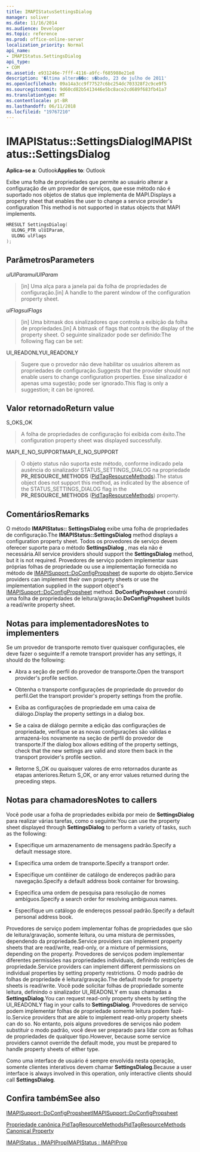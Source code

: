 ```yaml
---
title: IMAPIStatusSettingsDialog
manager: soliver
ms.date: 11/16/2014
ms.audience: Developer
ms.topic: reference
ms.prod: office-online-server
localization_priority: Normal
api_name:
- IMAPIStatus.SettingsDialog
api_type:
- COM
ms.assetid: e931246e-7fff-4116-a9fc-f685988e21e8
description: '�ltima altera��o: s�bado, 23 de julho de 2011'
ms.openlocfilehash: 09a14a3cc9f77527c6bc254dc703328f2c9ce9f5
ms.sourcegitcommit: 9d60cd82b5413446e5bc8ace2cd689f683fb41a7
ms.translationtype: MT
ms.contentlocale: pt-BR
ms.lasthandoff: 06/11/2018
ms.locfileid: "19767210"
---
```

# <a name="imapistatussettingsdialog"></a><span data-ttu-id="2cf33-103">IMAPIStatus::SettingsDialog</span><span class="sxs-lookup"><span data-stu-id="2cf33-103">IMAPIStatus::SettingsDialog</span></span>

  
  
<span data-ttu-id="2cf33-104">**Aplica-se a**: Outlook</span><span class="sxs-lookup"><span data-stu-id="2cf33-104">**Applies to**: Outlook</span></span> 
  
<span data-ttu-id="2cf33-105">Exibe uma folha de propriedades que permite ao usuário alterar a configuração de um provedor de serviços, que esse método não é suportado nos objetos de status que implementa de MAPI.</span><span class="sxs-lookup"><span data-stu-id="2cf33-105">Displays a property sheet that enables the user to change a service provider's configuration This method is not supported in status objects that MAPI implements.</span></span>
  
```cpp
HRESULT SettingsDialog(
  ULONG_PTR ulUIParam,
  ULONG ulFlags
);
```

## <a name="parameters"></a><span data-ttu-id="2cf33-106">Parâmetros</span><span class="sxs-lookup"><span data-stu-id="2cf33-106">Parameters</span></span>

 <span data-ttu-id="2cf33-107">_ulUIParam_</span><span class="sxs-lookup"><span data-stu-id="2cf33-107">_ulUIParam_</span></span>
  
> <span data-ttu-id="2cf33-108">[in] Uma alça para a janela pai da folha de propriedades de configuração.</span><span class="sxs-lookup"><span data-stu-id="2cf33-108">[in] A handle to the parent window of the configuration property sheet.</span></span>
    
 <span data-ttu-id="2cf33-109">_ulFlags_</span><span class="sxs-lookup"><span data-stu-id="2cf33-109">_ulFlags_</span></span>
  
> <span data-ttu-id="2cf33-110">[in] Uma bitmask dos sinalizadores que controla a exibição da folha de propriedades.</span><span class="sxs-lookup"><span data-stu-id="2cf33-110">[in] A bitmask of flags that controls the display of the property sheet.</span></span> <span data-ttu-id="2cf33-111">O seguinte sinalizador pode ser definido:</span><span class="sxs-lookup"><span data-stu-id="2cf33-111">The following flag can be set:</span></span>
    
<span data-ttu-id="2cf33-112">UI_READONLY</span><span class="sxs-lookup"><span data-stu-id="2cf33-112">UI_READONLY</span></span> 
  
> <span data-ttu-id="2cf33-113">Sugere que o provedor não deve habilitar os usuários alterem as propriedades de configuração.</span><span class="sxs-lookup"><span data-stu-id="2cf33-113">Suggests that the provider should not enable users to change configuration properties.</span></span> <span data-ttu-id="2cf33-114">Esse sinalizador é apenas uma sugestão; pode ser ignorado.</span><span class="sxs-lookup"><span data-stu-id="2cf33-114">This flag is only a suggestion; it can be ignored.</span></span>
    
## <a name="return-value"></a><span data-ttu-id="2cf33-115">Valor retornado</span><span class="sxs-lookup"><span data-stu-id="2cf33-115">Return value</span></span>

<span data-ttu-id="2cf33-116">S_OK</span><span class="sxs-lookup"><span data-stu-id="2cf33-116">S_OK</span></span> 
  
> <span data-ttu-id="2cf33-117">A folha de propriedades de configuração foi exibida com êxito.</span><span class="sxs-lookup"><span data-stu-id="2cf33-117">The configuration property sheet was displayed successfully.</span></span>
    
<span data-ttu-id="2cf33-118">MAPI_E_NO_SUPPORT</span><span class="sxs-lookup"><span data-stu-id="2cf33-118">MAPI_E_NO_SUPPORT</span></span> 
  
> <span data-ttu-id="2cf33-119">O objeto status não suporta este método, conforme indicado pela ausência do sinalizador STATUS_SETTINGS_DIALOG na propriedade **PR_RESOURCE_METHODS** ([PidTagResourceMethods](pidtagresourcemethods-canonical-property.md)).</span><span class="sxs-lookup"><span data-stu-id="2cf33-119">The status object does not support this method, as indicated by the absence of the STATUS_SETTINGS_DIALOG flag in the **PR_RESOURCE_METHODS** ([PidTagResourceMethods](pidtagresourcemethods-canonical-property.md)) property.</span></span>
    
## <a name="remarks"></a><span data-ttu-id="2cf33-120">Comentários</span><span class="sxs-lookup"><span data-stu-id="2cf33-120">Remarks</span></span>

<span data-ttu-id="2cf33-121">O método **IMAPIStatus:: SettingsDialog** exibe uma folha de propriedades de configuração.</span><span class="sxs-lookup"><span data-stu-id="2cf33-121">The **IMAPIStatus::SettingsDialog** method displays a configuration property sheet.</span></span> <span data-ttu-id="2cf33-122">Todos os provedores de serviço devem oferecer suporte para o método **SettingsDialog** , mas ela não é necessária.</span><span class="sxs-lookup"><span data-stu-id="2cf33-122">All service providers should support the **SettingsDialog** method, but it is not required.</span></span> <span data-ttu-id="2cf33-123">Provedores de serviço podem implementar suas próprias folhas de propriedade ou use a implementação fornecida no método de [IMAPISupport::DoConfigPropsheet](imapisupport-doconfigpropsheet.md) de suporte do objeto.</span><span class="sxs-lookup"><span data-stu-id="2cf33-123">Service providers can implement their own property sheets or use the implementation supplied in the support object's [IMAPISupport::DoConfigPropsheet](imapisupport-doconfigpropsheet.md) method.</span></span> <span data-ttu-id="2cf33-124">**DoConfigPropsheet** constrói uma folha de propriedades de leitura/gravação.</span><span class="sxs-lookup"><span data-stu-id="2cf33-124">**DoConfigPropsheet** builds a read/write property sheet.</span></span> 
  
## <a name="notes-to-implementers"></a><span data-ttu-id="2cf33-125">Notas para implementadores</span><span class="sxs-lookup"><span data-stu-id="2cf33-125">Notes to implementers</span></span>

<span data-ttu-id="2cf33-126">Se um provedor de transporte remoto tiver quaisquer configurações, ele deve fazer o seguinte:</span><span class="sxs-lookup"><span data-stu-id="2cf33-126">If a remote transport provider has any settings, it should do the following:</span></span>
  
- <span data-ttu-id="2cf33-127">Abra a seção de perfil do provedor de transporte.</span><span class="sxs-lookup"><span data-stu-id="2cf33-127">Open the transport provider's profile section.</span></span>
    
- <span data-ttu-id="2cf33-128">Obtenha o transporte configurações de propriedade do provedor do perfil.</span><span class="sxs-lookup"><span data-stu-id="2cf33-128">Get the transport provider's property settings from the profile.</span></span>
    
- <span data-ttu-id="2cf33-129">Exiba as configurações de propriedade em uma caixa de diálogo.</span><span class="sxs-lookup"><span data-stu-id="2cf33-129">Display the property settings in a dialog box.</span></span>
    
- <span data-ttu-id="2cf33-130">Se a caixa de diálogo permite a edição das configurações de propriedade, verifique se as novas configurações são válidas e armazená-los novamente na seção de perfil do provedor de transporte.</span><span class="sxs-lookup"><span data-stu-id="2cf33-130">If the dialog box allows editing of the property settings, check that the new settings are valid and store them back in the transport provider's profile section.</span></span>
    
- <span data-ttu-id="2cf33-131">Retorne S_OK ou quaisquer valores de erro retornados durante as etapas anteriores.</span><span class="sxs-lookup"><span data-stu-id="2cf33-131">Return S_OK, or any error values returned during the preceding steps.</span></span>
    
## <a name="notes-to-callers"></a><span data-ttu-id="2cf33-132">Notas para chamadores</span><span class="sxs-lookup"><span data-stu-id="2cf33-132">Notes to callers</span></span>

<span data-ttu-id="2cf33-133">Você pode usar a folha de propriedades exibida por meio de **SettingsDialog** para realizar várias tarefas, como o seguinte:</span><span class="sxs-lookup"><span data-stu-id="2cf33-133">You can use the property sheet displayed through **SettingsDialog** to perform a variety of tasks, such as the following:</span></span> 
  
- <span data-ttu-id="2cf33-134">Especifique um armazenamento de mensagens padrão.</span><span class="sxs-lookup"><span data-stu-id="2cf33-134">Specify a default message store.</span></span>
    
- <span data-ttu-id="2cf33-135">Especifica uma ordem de transporte.</span><span class="sxs-lookup"><span data-stu-id="2cf33-135">Specify a transport order.</span></span>
    
- <span data-ttu-id="2cf33-136">Especifique um contêiner de catálogo de endereços padrão para navegação.</span><span class="sxs-lookup"><span data-stu-id="2cf33-136">Specify a default address book container for browsing.</span></span>
    
- <span data-ttu-id="2cf33-137">Especifica uma ordem de pesquisa para resolução de nomes ambíguos.</span><span class="sxs-lookup"><span data-stu-id="2cf33-137">Specify a search order for resolving ambiguous names.</span></span>
    
- <span data-ttu-id="2cf33-138">Especifique um catálogo de endereços pessoal padrão.</span><span class="sxs-lookup"><span data-stu-id="2cf33-138">Specify a default personal address book.</span></span>
    
<span data-ttu-id="2cf33-139">Provedores de serviço podem implementar folhas de propriedades que são de leitura/gravação, somente leitura, ou uma mistura de permissões, dependendo da propriedade.</span><span class="sxs-lookup"><span data-stu-id="2cf33-139">Service providers can implement property sheets that are read/write, read-only, or a mixture of permissions, depending on the property.</span></span> <span data-ttu-id="2cf33-140">Provedores de serviços podem implementar diferentes permissões nas propriedades individuais, definindo restrições de propriedade.</span><span class="sxs-lookup"><span data-stu-id="2cf33-140">Service providers can implement different permissions on individual properties by setting property restrictions.</span></span> <span data-ttu-id="2cf33-141">O modo padrão de folhas de propriedade é leitura/gravação.</span><span class="sxs-lookup"><span data-stu-id="2cf33-141">The default mode for property sheets is read/write.</span></span> <span data-ttu-id="2cf33-142">Você pode solicitar folhas de propriedade somente leitura, definindo o sinalizador UI_READONLY em suas chamadas a **SettingsDialog**.</span><span class="sxs-lookup"><span data-stu-id="2cf33-142">You can request read-only property sheets by setting the UI_READONLY flag in your calls to **SettingsDialog**.</span></span> <span data-ttu-id="2cf33-143">Provedores de serviço podem implementar folhas de propriedade somente leitura podem fazê-lo.</span><span class="sxs-lookup"><span data-stu-id="2cf33-143">Service providers that are able to implement read-only property sheets can do so.</span></span> <span data-ttu-id="2cf33-144">No entanto, pois alguns provedores de serviços não podem substituir o modo padrão, você deve ser preparado para lidar com as folhas de propriedades de qualquer tipo.</span><span class="sxs-lookup"><span data-stu-id="2cf33-144">However, because some service providers cannot override the default mode, you must be prepared to handle property sheets of either type.</span></span> 
  
<span data-ttu-id="2cf33-145">Como uma interface de usuário é sempre envolvida nesta operação, somente clientes interativos devem chamar **SettingsDialog**.</span><span class="sxs-lookup"><span data-stu-id="2cf33-145">Because a user interface is always involved in this operation, only interactive clients should call **SettingsDialog**.</span></span>
  
## <a name="see-also"></a><span data-ttu-id="2cf33-146">Confira também</span><span class="sxs-lookup"><span data-stu-id="2cf33-146">See also</span></span>



[<span data-ttu-id="2cf33-147">IMAPISupport::DoConfigPropsheet</span><span class="sxs-lookup"><span data-stu-id="2cf33-147">IMAPISupport::DoConfigPropsheet</span></span>](imapisupport-doconfigpropsheet.md)
  
[<span data-ttu-id="2cf33-148">Propriedade canônica PidTagResourceMethods</span><span class="sxs-lookup"><span data-stu-id="2cf33-148">PidTagResourceMethods Canonical Property</span></span>](pidtagresourcemethods-canonical-property.md)
  
[<span data-ttu-id="2cf33-149">IMAPIStatus : IMAPIProp</span><span class="sxs-lookup"><span data-stu-id="2cf33-149">IMAPIStatus : IMAPIProp</span></span>](imapistatusimapiprop.md)

